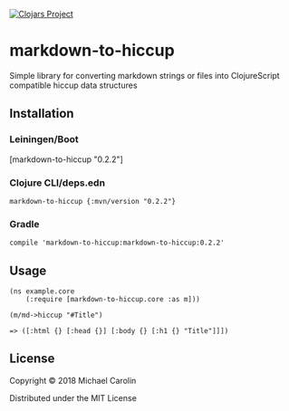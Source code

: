 [![Clojars Project](https://img.shields.io/clojars/v/markdown-to-hiccup.svg)](https://clojars.org/markdown-to-hiccup)

# markdown-to-hiccup

Simple library for converting markdown strings or files into ClojureScript compatible hiccup data structures

## Installation
### Leiningen/Boot
[markdown-to-hiccup "0.2.2"]

### Clojure CLI/deps.edn
`markdown-to-hiccup {:mvn/version "0.2.2"}`

### Gradle
`compile 'markdown-to-hiccup:markdown-to-hiccup:0.2.2'`

## Usage
```
(ns example.core
	(:require [markdown-to-hiccup.core :as m]))

(m/md->hiccup "#Title")

=> ([:html {} [:head {}] [:body {} [:h1 {} "Title"]]])
```

## License

Copyright © 2018 Michael Carolin

Distributed under the MIT License
